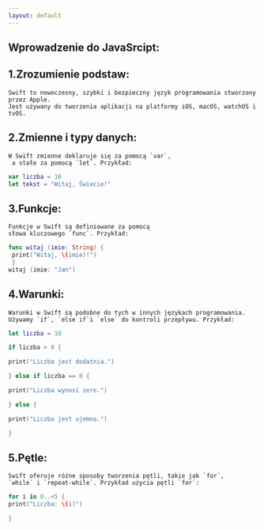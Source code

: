 ```yaml
---
layout: default
---
```


## Wprowadzenie do JavaSrcipt:

## 1.Zrozumienie podstaw:

```
Swift to nowoczesny, szybki i bezpieczny język programowania stworzony przez Apple. 
Jest używany do tworzenia aplikacji na platformy iOS, macOS, watchOS i tvOS.
```

## 2.Zmienne i typy danych:

```
W Swift zmienne deklaruje się za pomocą `var`,
 a stałe za pomocą `let`. Przykład:
```
```swift
var liczba = 10 
let tekst = "Witaj, Świecie!"
```

## 3.Funkcje:
```
Funkcje w Swift są definiowane za pomocą 
słowa kluczowego `func`. Przykład:
```
```swift
func witaj (imie: String) {
 print("Witaj, \(imie)!") 
 }
witaj (imie: "Jan")
```
## 4.Warunki:
```
Warunki w Swift są podobne do tych w innych językach programowania. 
Używamy `if`, `else if`i `else` do kontroli przepływu. Przykład:
```
```swift
let liczba = 10

if liczba > 0 {

print("Liczba jest dodatnia.")

} else if liczba == 0 {

print("Liczba wynosi zero.")

} else {

print("Liczba jest ujemna.")

}
```

## 5.Pętle:
```
Swift oferuje różne sposoby tworzenia pętli, takie jak `for`, 
`while` i `repeat-while`. Przykład użycia pętli `for`:
```
```swift
for i in 0..<5 { 
print("Liczba: \(i)")

}
```